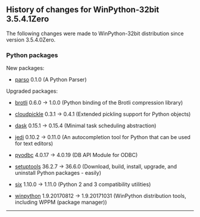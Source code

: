 ﻿## History of changes for WinPython-32bit 3.5.4.1Zero

The following changes were made to WinPython-32bit distribution since version 3.5.4.0Zero.

### Python packages

New packages:

  * [parso](https://pypi.python.org/pypi/parso) 0.1.0 (A Python Parser)

Upgraded packages:

  * [brotli](https://pypi.python.org/pypi/brotli) 0.6.0 → 1.0.0 (Python binding of the Brotli compression library)
  * [cloudpickle](https://pypi.python.org/pypi/cloudpickle) 0.3.1 → 0.4.1 (Extended pickling support for Python objects)
  * [dask](https://pypi.python.org/pypi/dask) 0.15.1 → 0.15.4 (Minimal task scheduling abstraction)
  * [jedi](https://pypi.python.org/pypi/jedi) 0.10.2 → 0.11.0 (An autocompletion tool for Python that can be used for text editors)
  * [pyodbc](https://pypi.python.org/pypi/pyodbc) 4.0.17 → 4.0.19 (DB API Module for ODBC)
  * [setuptools](https://pypi.python.org/pypi/setuptools) 36.2.7 → 36.6.0 (Download, build, install, upgrade, and uninstall Python packages - easily)
  * [six](https://pypi.python.org/pypi/six) 1.10.0 → 1.11.0 (Python 2 and 3 compatibility utilities)
  * [winpython](http://winpython.github.io/) 1.9.20170812 → 1.9.20171031 (WinPython distribution tools, including WPPM (package manager))

* * *
